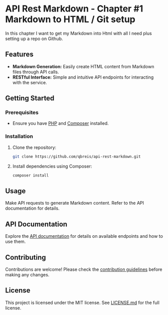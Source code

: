 # API Rest Markdown - Chapter #1 Markdown to HTML / Git setup

In this chapter I want to get my Markdown into Html with all I need plus setting up a repo on Github.

## Features

- **Markdown Generation:** Easily create HTML content from Markdown files through API calls.
- **RESTful Interface:** Simple and intuitive API endpoints for interacting with the service.

## Getting Started

### Prerequisites

- Ensure you have [PHP](https://www.php.net/) and [Composer](https://getcomposer.org/) installed.


### Installation

1. Clone the repository:

   ```bash
   git clone https://github.com/qbreis/api-rest-markdown.git
   ```

2. Install dependencies using Composer:

   ```bash
   composer install
   ```

## Usage

Make API requests to generate Markdown content. Refer to the API documentation for details.

## API Documentation

Explore the [API documentation](./docs/API_DOCUMENTATION.md) for details on available endpoints and how to use them.

## Contributing

Contributions are welcome! Please check the [contribution guidelines](./docs/CONTRIBUTING.md) before making any changes.

## License
This project is licensed under the MIT license. See [LICENSE.md](https://github.com/qbreis/api-rest-markdown/blob/main/LICENSE) for the full license.